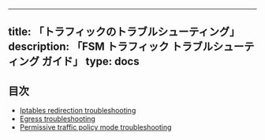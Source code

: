  ---
title: 「トラフィックのトラブルシューティング」
description: 「FSM トラフィック トラブルシューティング ガイド」
type: docs
---

## 目次
- [Iptables redirection troubleshooting](/docs/guides/traffic_management/troubleshooting/iptables_redirection)
- [Egress troubleshooting](/docs/guides/traffic_management/troubleshooting/egress)
- [Permissive traffic policy mode troubleshooting](/docs/guides/traffic_management/troubleshooting/permissive_traffic_policy_mode)
